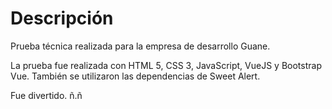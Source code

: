<h1>Descripción</h1>
Prueba técnica realizada para la empresa de desarrollo Guane.

La prueba fue realizada con HTML 5, CSS 3, JavaScript, VueJS y Bootstrap Vue. También se utilizaron las dependencias de Sweet Alert.

Fue divertido. ñ.ñ
